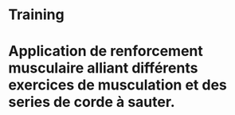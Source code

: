 # Training
# Application de renforcement musculaire alliant différents exercices de musculation et des series de corde à sauter.
